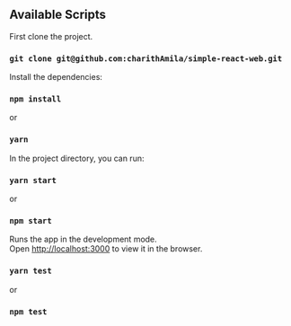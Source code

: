 ## Available Scripts

First clone the project.

### `git clone git@github.com:charithAmila/simple-react-web.git`

Install the dependencies:

### `npm install`

or

### `yarn`

In the project directory, you can run:

### `yarn start`

or

### `npm start`

Runs the app in the development mode.\
Open [http://localhost:3000](http://localhost:3000) to view it in the browser.

### `yarn test`

or

### `npm test`
